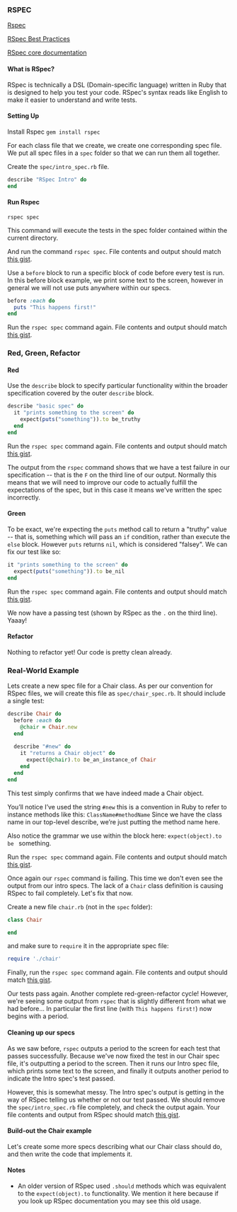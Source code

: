 ### RSPEC
[Rspec](rspec.info)

[RSpec Best Practices](http://betterspecs.org/)

[RSpec core documentation](http://rspec.info/documentation/3.2/rspec-core/)

#### What is RSpec?
RSpec is technically a DSL (Domain-specific language) written in Ruby that is designed to help you test your code. RSpec's syntax reads like English to make it easier to understand and write tests.

#### Setting Up
Install Rspec
``` gem install rspec ```

For each class file that we create, we create one corresponding spec file. We put all spec files in a `spec` folder so that we can run them all together.

Create the `spec/intro_spec.rb` file.
```ruby
describe "RSpec Intro" do
end
```

#### Run Rspec
```
rspec spec
```
This command will execute the tests in the spec folder contained within the current directory.


And run the command `rspec spec`. File contents and output should match [this gist](https://gist.github.com/Hamled/f5d81945c9ddd1196ed5/b8a762af7b6fe28639395d16990e22362d2b17d5).


Use a `before` block to run a specific block of code before every test is run. In this before block example, we print some text to the screen, however in general we will not use puts anywhere within our specs.

```ruby
before :each do
  puts "This happens first!"
end
```

Run the `rspec spec` command again. File contents and output should match [this gist](https://gist.github.com/Hamled/f5d81945c9ddd1196ed5/f558c6805b6411b901e77521f14d7eff6451e173).

### Red, Green, Refactor

#### Red
Use the `describe` block to specify particular functionality within the broader specification covered by the outer `describe` block.

```ruby
describe "basic spec" do
  it "prints something to the screen" do
    expect(puts("something")).to be_truthy
  end
end
```

Run the `rspec spec` command again. File contents and output should match [this gist](https://gist.github.com/Hamled/f5d81945c9ddd1196ed5/5428145a357056b74a6cb1b3660208c83b696958).

The output from the `rspec` command shows that we have a test failure in our specification -- that is the `F` on the third line of our output. Normally this means that we will need to improve our code to actually fulfill the expectations of the spec, but in this case it means we've written the spec incorrectly.

#### Green
To be exact, we're expecting the `puts` method call to return a "truthy" value -- that is, something which will pass an `if` condition, rather than execute the `else` block. However `puts` returns `nil`, which is considered "falsey". We can fix our test like so:

```ruby
it "prints something to the screen" do
  expect(puts("something")).to be_nil
end
```

Run the `rspec spec` command again. File contents and output should match [this gist](https://gist.github.com/Hamled/f5d81945c9ddd1196ed5/cd373bc69ce2c7b37ed7f9b15d6d01774e0b554b).

We now have a passing test (shown by RSpec as the `.` on the third line). Yaaay!

#### Refactor
Nothing to refactor yet! Our code is pretty clean already.


### Real-World Example
Lets create a new spec file for a Chair class. As per our convention for RSpec files, we will create this file as `spec/chair_spec.rb`. It should include a single test:

```ruby
describe Chair do
  before :each do
    @chair = Chair.new
  end
  
  describe "#new" do
    it "returns a Chair object" do
      expect(@chair).to be_an_instance_of Chair
    end
  end
end
```

This test simply confirms that we have indeed made a Chair object.

You’ll notice I’ve used the string `#new` this is a convention in Ruby to refer to instance methods like this: `ClassName#methodName` Since we have the class name in our top-level describe, we’re just putting the method name here.

Also notice the grammar we use within the block here: `expect(object).to be ` something.

Run the `rspec spec` command again. File contents and output should match [this gist](https://gist.github.com/Hamled/f5d81945c9ddd1196ed5/233db92ff4c19f540b95c0c1e6b7d1f5d01650d1).

Once again our `rspec` command is failing. This time we don't even see the output from our intro specs. The lack of a `Chair` class definition is causing RSpec to fail completely. Let's fix that now.

Create a new file `chair.rb` (not in the `spec` folder):

```ruby
class Chair

end
```

and make sure to `require` it in the appropriate spec file:

```ruby
require './chair'
```

Finally, run the `rspec spec` command again. File contents and output should match [this gist](https://gist.github.com/Hamled/f5d81945c9ddd1196ed5/68f8f9a63667ea71fd64934f76abc47a478ad9dd).

Our tests pass again. Another complete red-green-refactor cycle! However, we're seeing some output from `rspec` that is slightly different from what we had before... In particular the first line (with `This happens first!`) now begins with a period.

#### Cleaning up our specs
As we saw before, `rspec` outputs a period to the screen for each test that passes successfully. Because we've now fixed the test in our Chair spec file, it's outputting a period to the screen. Then it runs our Intro spec file, which prints some text to the screen, and finally it outputs another period to indicate the Intro spec's test passed.

However, this is somewhat messy. The Intro spec's output is getting in the way of RSpec telling us whether or not our test passed. We should remove the `spec/intro_spec.rb` file completely, and check the output again. Your file contents and output from RSpec should match [this gist](https://gist.github.com/Hamled/f5d81945c9ddd1196ed5/dde7e2f0bab4a1bd77e96cfb3a573622e3b2b5e7).


#### Build-out the Chair example
Let's create some more specs describing what our Chair class should do, and then write the code that implements it.

#### Notes
- An older version of RSpec used `.should` methods which was equivalent to the `expect(object).to` functionality. We mention it here because if you look up RSpec documentation you may see this old usage.
